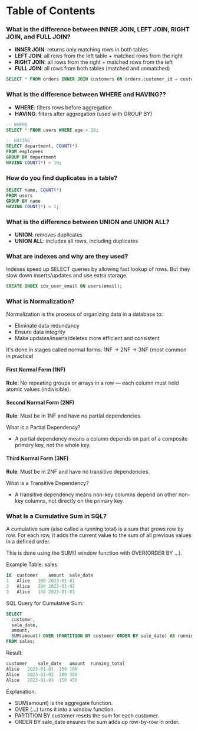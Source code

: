 # Table of Contents

### What is the difference between INNER JOIN, LEFT JOIN, RIGHT JOIN, and FULL JOIN? <a name="join"></a>

- **INNER JOIN**: returns only matching rows in both tables
- **LEFT JOIN**: all rows from the left table + matched rows from the right
- **RIGHT JOIN**: all rows from the right + matched rows from the left
- **FULL JOIN**: all rows from both tables (matched and unmatched)

```sql
SELECT * FROM orders INNER JOIN customers ON orders.customer_id = customers.id;
```

### What is the difference between WHERE and HAVING?? <a name="where_having"></a>

- **WHERE**: filters rows before aggregation
- **HAVING**: filters after aggregation (used with GROUP BY)

```sql
-- WHERE
SELECT * FROM users WHERE age > 18;

-- HAVING
SELECT department, COUNT(*) 
FROM employees 
GROUP BY department 
HAVING COUNT(*) > 10;
```
### How do you find duplicates in a table? <a name="duplicates"></a>

```sql
SELECT name, COUNT(*) 
FROM users 
GROUP BY name 
HAVING COUNT(*) > 1;
```

### What is the difference between UNION and UNION ALL? <a name="union_vs_union_all"></a>

- **UNION**: removes duplicates
- **UNION ALL**: includes all rows, including duplicates

### What are indexes and why are they used? <a name="index"></a>

Indexes speed up SELECT queries by allowing fast lookup of rows. But they slow down inserts/updates and use extra storage.

```sql
CREATE INDEX idx_user_email ON users(email);
```

### What is Normalization? <a name="normalization"></a>

Normalization is the process of organizing data in a database to:
- Eliminate data redundancy
- Ensure data integrity
- Make updates/inserts/deletes more efficient and consistent

It's done in stages called normal forms: 1NF → 2NF → 3NF (most common in practice)

#### First Normal Form (1NF)
**Rule**: No repeating groups or arrays in a row — each column must hold atomic values (indivisible).
#### Second Normal Form (2NF)
**Rule**: Must be in 1NF and have no partial dependencies.

What is a Partial Dependency?
- A partial dependency means a column depends on part of a composite primary key, not the whole key.
#### Third Normal Form (3NF) <a name="2NF"></a>
**Rule**: Must be in 2NF and have no transitive dependencies.

What is a Transitive Dependency?
- A transitive dependency means non-key columns depend on other non-key columns, not directly on the primary key.

### What Is a Cumulative Sum in SQL? <a name="cumulativesum"></a>

A cumulative sum (also called a running total) is a sum that grows row by row. For each row, it adds the current value to the sum of all previous values in a defined order.

This is done using the SUM() window function with OVER(ORDER BY ...).

Example Table: sales
```sql
id	customer	amount	sale_date
1	Alice	100	2023-01-01
2	Alice	200	2023-01-02
3	Alice	150	2023-01-03
```
SQL Query for Cumulative Sum:

```sql
SELECT
  customer,
  sale_date,
  amount,
  SUM(amount) OVER (PARTITION BY customer ORDER BY sale_date) AS running_total
FROM sales;
```
Result: 
```sql
customer	sale_date	amount	running_total
Alice	2023-01-01	100	100
Alice	2023-01-02	200	300
Alice	2023-01-03	150	450
```
Explanation:

- SUM(amount) is the aggregate function.
- OVER (...) turns it into a window function.
- PARTITION BY customer resets the sum for each customer. 
- ORDER BY sale_date ensures the sum adds up row-by-row in order.

